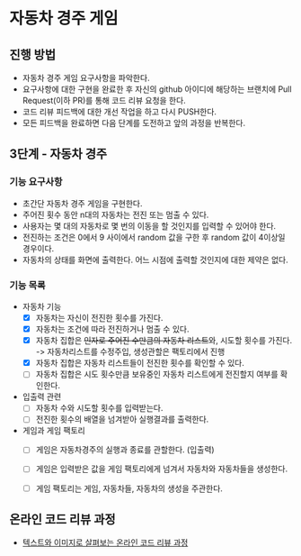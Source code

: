 # 자동차 경주 게임
## 진행 방법
* 자동차 경주 게임 요구사항을 파악한다.
* 요구사항에 대한 구현을 완료한 후 자신의 github 아이디에 해당하는 브랜치에 Pull Request(이하 PR)를 통해 코드 리뷰 요청을 한다.
* 코드 리뷰 피드백에 대한 개선 작업을 하고 다시 PUSH한다.
* 모든 피드백을 완료하면 다음 단계를 도전하고 앞의 과정을 반복한다.


## 3단계 - 자동차 경주
### 기능 요구사항
* 초간단 자동차 경주 게임을 구현한다.
* 주어진 횟수 동안 n대의 자동차는 전진 또는 멈출 수 있다.
* 사용자는 몇 대의 자동차로 몇 번의 이동을 할 것인지를 입력할 수 있어야 한다.
* 전진하는 조건은 0에서 9 사이에서 random 값을 구한 후 random 값이 4이상일 경우이다.
* 자동차의 상태를 화면에 출력한다. 어느 시점에 출력할 것인지에 대한 제약은 없다.

### 기능 목록
* 자동차 기능
  - [X] 자동차는 자신이 전진한 횟수를 가진다.
  - [X] 자동차는 조건에 따라 전진하거나 멈출 수 있다.
  - [X] 자동차 집합은 ~~인자로 주어진 수만큼의 자동차 리스트~~와, 시도할 횟수를 가진다. -> 자동차리스트를 수정주입, 생성관할은 팩토리에서 진행
  - [X] 자동차 집합은 자동차 리스트들이 전진한 횟수를 확인할 수 있다.
  - [ ] 자동차 집합은 시도 횟수만큼 보유중인 자동차 리스트에게 전진할지 여부를 확인한다.

* 입출력 관련
  - [ ] 자동차 수와 시도할 횟수를 입력받는다.
  - [ ] 전진한 횟수의 배열을 넘겨받아 실행결과를 출력한다.

* 게임과 게임 팩토리
  - [ ] 게임은 자동차경주의 실행과 종료를 관할한다. (입출력)
  - [ ] 게임은 입력받은 값을 게임 팩토리에게 넘겨서 자동차와 자동차들을 생성한다.
  - [ ] 게임 팩토리는 게임, 자동차들, 자동차의 생성을 주관한다.


## 온라인 코드 리뷰 과정
* [텍스트와 이미지로 살펴보는 온라인 코드 리뷰 과정](https://github.com/next-step/nextstep-docs/tree/master/codereview)